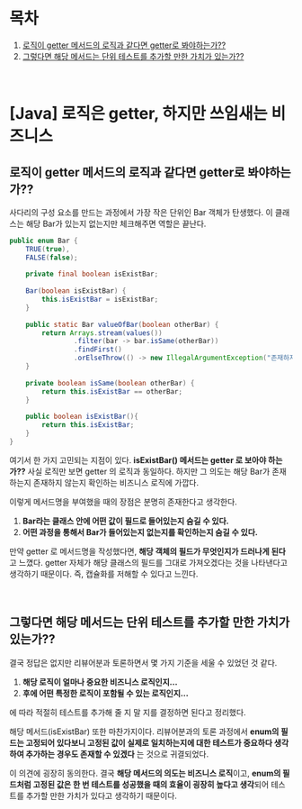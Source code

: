 # 목차

1. [로직이 getter 메서드의 로직과 같다면 getter로 봐야하는가??](#로직이-getter-메서드의-로직과-같다면-getter로-봐야하는가) <br/>
2. [그렇다면 해당 메서드는 단위 테스트를 추가할 만한 가치가 있는가??](#그렇다면-해당-메서드는-단위-테스트를-추가할-만한-가치가-있는가) <br/>

<br/>

# [Java] 로직은 getter, 하지만 쓰임새는 비즈니스

## 로직이 getter 메서드의 로직과 같다면 getter로 봐야하는가??

사다리의 구성 요소를 만드는 과정에서 가장 작은 단위인 Bar 객체가 탄생했다. 이 클래스는 해당 Bar가 있는지 없는지만 체크해주면 역할은 끝난다.

```java
public enum Bar {
    TRUE(true),
    FALSE(false);
    
    private final boolean isExistBar;
    
    Bar(boolean isExistBar) {
        this.isExistBar = isExistBar;
    }
    
    public static Bar valueOfBar(boolean otherBar) {
        return Arrays.stream(values())
                .filter(bar -> bar.isSame(otherBar))
                .findFirst()
                .orElseThrow(() -> new IllegalArgumentException("존재하지 않는 Bar입니다."));
    }
    
    private boolean isSame(boolean otherBar) {
        return this.isExistBar == otherBar;
    }
    
    public boolean isExistBar(){
        return this.isExistBar;
    }
}
```

여기서 한 가지 고민되는 지점이 있다. **isExistBar() 메서드는 getter 로 보아야 하는가??** 사실 로직만 보면 getter 의 로직과 동일하다. 하지만 그 의도는 해당 Bar가 존재하는지 존재하지 않는지 확인하는 비즈니스 로직에 가깝다.

이렇게 메서드명을 부여했을 때의 장점은 분명히 존재한다고 생각한다.

1. **Bar라는 클래스 안에 어떤 값이 필드로 들어있는지 숨길 수 있다.**
2. **어떤 과정을 통해서 Bar가 들어있는지 없는지를 확인하는지 숨길 수 있다.**

만약 getter 로 메서드명을 작성했다면, **해당 객체의 필드가 무엇인지가 드러나게 된다**고 느꼈다. getter 자체가 해당 클래스의 필드를 그대로 가져오겠다는 것을 나타낸다고 생각하기 때문이다. 즉, 캡슐화를 저해할 수 있다고 느낀다.

<br/>

## 그렇다면 해당 메서드는 단위 테스트를 추가할 만한 가치가 있는가??

결국 정답은 없지만 리뷰어분과 토론하면서 몇 가지 기준을 세울 수 있었던 것 같다. 

1. **해당 로직이 얼마나 중요한 비즈니스 로직인지...** 
2. **후에 어떤 특정한 로직이 포함될 수 있는 로직인지...**

에 따라 적절히 테스트를 추가해 줄 지 말 지를 결정하면 된다고 정리했다. 

해당 메서드(isExistBar) 또한 마찬가지이다. 리뷰어분과의 토론 과정에서 **enum의 필드는 고정되어 있다보니 고정된 값이 실제로 일치하는지에 대한 테스트가 중요하다 생각하여 추가하는 경우도 존재할 수 있겠다** 는 것으로 귀결되었다.

이 의견에 굉장히 동의한다. 결국 **해당 메서드의 의도는 비즈니스 로직**이고, **enum의 필드처럼 고정된 값은 한 번 테스트를 성공했을 때의 효율이 굉장히 높다고 생각**되어 테스트를 추가할 만한 가치가 있다고 생각하기 때문이다.